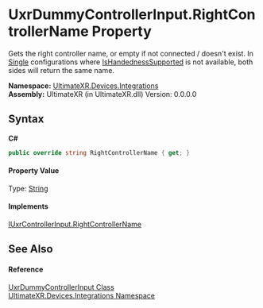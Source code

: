 # UxrDummyControllerInput.RightControllerName Property 
 

Gets the right controller name, or empty if not connected / doesn't exist. In <a href="T_UltimateXR_Devices_UxrControllerSetupType">Single</a> configurations where <a href="P_UltimateXR_Devices_IUxrControllerInput_IsHandednessSupported">IsHandednessSupported</a> is not available, both sides will return the same name.

**Namespace:**&nbsp;<a href="N_UltimateXR_Devices_Integrations">UltimateXR.Devices.Integrations</a><br />**Assembly:**&nbsp;UltimateXR (in UltimateXR.dll) Version: 0.0.0.0

## Syntax

**C#**<br />
``` C#
public override string RightControllerName { get; }
```


#### Property Value
Type: <a href="https://docs.microsoft.com/dotnet/api/system.string" target="_blank" rel="noopener noreferrer">String</a>

#### Implements
<a href="P_UltimateXR_Devices_IUxrControllerInput_RightControllerName">IUxrControllerInput.RightControllerName</a><br />

## See Also


#### Reference
<a href="T_UltimateXR_Devices_Integrations_UxrDummyControllerInput">UxrDummyControllerInput Class</a><br /><a href="N_UltimateXR_Devices_Integrations">UltimateXR.Devices.Integrations Namespace</a><br />